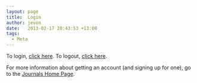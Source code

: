 ```yaml
---
layout: page
title:  Login
author: jevon
date:   2013-02-17 20:43:53 +13:00
tags:
  - Meta
---
```


To login, <a href="login.php">click here</a>.
To logout, <a href="login.php?logout=1">click here</a>.

For more information about getting an account (and signing up for one), go to the <a href="http://journals.jevon.org">Journals Home Page</a>.
